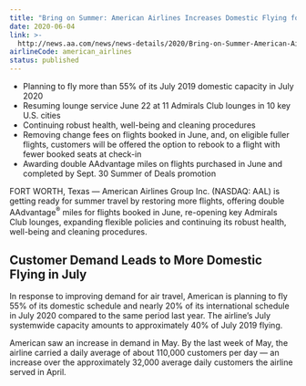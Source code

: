```yaml
---
title: "Bring on Summer: American Airlines Increases Domestic Flying for Summer Travel Season, Begins Reopening Admirals Clubs and Increases Flexibility"
date: 2020-06-04
link: >-
  http://news.aa.com/news/news-details/2020/Bring-on-Summer-American-Airlines-Increases-Domestic-Flying-for-Summer-Travel-Season-Begins-Reopening-Admirals-Clubs-and-Increases-Flexibility-OPS-DIS-06/default.aspx
airlineCode: american_airlines
status: published
---
```

*   Planning to fly more than 55% of its July 2019 domestic capacity in July 2020
*   Resuming lounge service June 22 at 11 Admirals Club lounges in 10 key U.S. cities
*   Continuing robust health, well-being and cleaning procedures
*   Removing change fees on flights booked in June, and, on eligible fuller flights, customers will be offered the option to rebook to a flight with fewer booked seats at check-in
*   Awarding double AAdvantage miles on flights purchased in June and completed by Sept. 30 Summer of Deals promotion

FORT WORTH, Texas — American Airlines Group Inc. (NASDAQ: AAL) is getting ready for summer travel by restoring more flights, offering double AAdvantage<sup>®</sup> miles for flights booked in June, re-opening key Admirals Club lounges, expanding flexible policies and continuing its robust health, well-being and cleaning procedures.

## Customer Demand Leads to More Domestic Flying in July

In response to improving demand for air travel, American is planning to fly 55% of its domestic schedule and nearly 20% of its international schedule in July 2020 compared to the same period last year. The airline’s July systemwide capacity amounts to approximately 40% of July 2019 flying.

American saw an increase in demand in May. By the last week of May, the airline carried a daily average of about 110,000 customers per day — an increase over the approximately 32,000 average daily customers the airline served in April.
